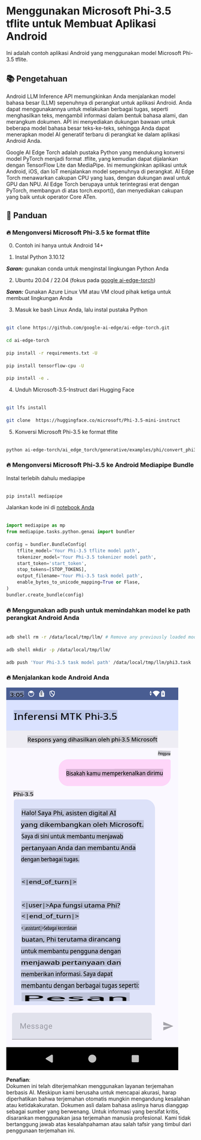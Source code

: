 # **Menggunakan Microsoft Phi-3.5 tflite untuk Membuat Aplikasi Android**

Ini adalah contoh aplikasi Android yang menggunakan model Microsoft Phi-3.5 tflite.

## **📚 Pengetahuan**

Android LLM Inference API memungkinkan Anda menjalankan model bahasa besar (LLM) sepenuhnya di perangkat untuk aplikasi Android. Anda dapat menggunakannya untuk melakukan berbagai tugas, seperti menghasilkan teks, mengambil informasi dalam bentuk bahasa alami, dan merangkum dokumen. API ini menyediakan dukungan bawaan untuk beberapa model bahasa besar teks-ke-teks, sehingga Anda dapat menerapkan model AI generatif terbaru di perangkat ke dalam aplikasi Android Anda.

Google AI Edge Torch adalah pustaka Python yang mendukung konversi model PyTorch menjadi format .tflite, yang kemudian dapat dijalankan dengan TensorFlow Lite dan MediaPipe. Ini memungkinkan aplikasi untuk Android, iOS, dan IoT menjalankan model sepenuhnya di perangkat. AI Edge Torch menawarkan cakupan CPU yang luas, dengan dukungan awal untuk GPU dan NPU. AI Edge Torch berupaya untuk terintegrasi erat dengan PyTorch, membangun di atas torch.export(), dan menyediakan cakupan yang baik untuk operator Core ATen.

## **🪬 Panduan**

### **🔥 Mengonversi Microsoft Phi-3.5 ke format tflite**

0. Contoh ini hanya untuk Android 14+

1. Instal Python 3.10.12

***Saran:*** gunakan conda untuk menginstal lingkungan Python Anda

2. Ubuntu 20.04 / 22.04 (fokus pada [google ai-edge-torch](https://github.com/google-ai-edge/ai-edge-torch))

***Saran:*** Gunakan Azure Linux VM atau VM cloud pihak ketiga untuk membuat lingkungan Anda

3. Masuk ke bash Linux Anda, lalu instal pustaka Python 

```bash

git clone https://github.com/google-ai-edge/ai-edge-torch.git

cd ai-edge-torch

pip install -r requirements.txt -U 

pip install tensorflow-cpu -U

pip install -e .

```

4. Unduh Microsoft-3.5-Instruct dari Hugging Face

```bash

git lfs install

git clone  https://huggingface.co/microsoft/Phi-3.5-mini-instruct

```

5. Konversi Microsoft Phi-3.5 ke format tflite

```bash

python ai-edge-torch/ai_edge_torch/generative/examples/phi/convert_phi3_to_tflite.py --checkpoint_path  Your Microsoft Phi-3.5-mini-instruct path --tflite_path Your Microsoft Phi-3.5-mini-instruct tflite path  --prefill_seq_len 1024 --kv_cache_max_len 1280 --quantize True

```

### **🔥 Mengonversi Microsoft Phi-3.5 ke Android Mediapipe Bundle**

Instal terlebih dahulu mediapipe

```bash

pip install mediapipe

```

Jalankan kode ini di [notebook Anda](../../../../../../code/09.UpdateSamples/Aug/Android/convert/convert_phi.ipynb)

```python

import mediapipe as mp
from mediapipe.tasks.python.genai import bundler

config = bundler.BundleConfig(
    tflite_model='Your Phi-3.5 tflite model path',
    tokenizer_model='Your Phi-3.5 tokenizer model path',
    start_token='start_token',
    stop_tokens=[STOP_TOKENS],
    output_filename='Your Phi-3.5 task model path',
    enable_bytes_to_unicode_mapping=True or Flase,
)
bundler.create_bundle(config)

```

### **🔥 Menggunakan adb push untuk memindahkan model ke path perangkat Android Anda**

```bash

adb shell rm -r /data/local/tmp/llm/ # Remove any previously loaded models

adb shell mkdir -p /data/local/tmp/llm/

adb push 'Your Phi-3.5 task model path' /data/local/tmp/llm/phi3.task

```

### **🔥 Menjalankan kode Android Anda**

![demo](../../../../../../translated_images/demo.8981711efb5a9cee5dcd835f66b3b31b94b4f3e527300e15a98a0d48863b9fbd.id.png)

**Penafian**:  
Dokumen ini telah diterjemahkan menggunakan layanan terjemahan berbasis AI. Meskipun kami berusaha untuk mencapai akurasi, harap diperhatikan bahwa terjemahan otomatis mungkin mengandung kesalahan atau ketidakakuratan. Dokumen asli dalam bahasa aslinya harus dianggap sebagai sumber yang berwenang. Untuk informasi yang bersifat kritis, disarankan menggunakan jasa terjemahan manusia profesional. Kami tidak bertanggung jawab atas kesalahpahaman atau salah tafsir yang timbul dari penggunaan terjemahan ini.